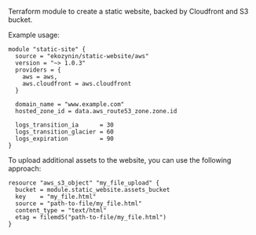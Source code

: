 Terraform module to create a static website, backed by Cloudfront and S3 bucket.

Example usage:

```hcl
module "static-site" {
  source = "ekozynin/static-website/aws"
  version = "~> 1.0.3"
  providers = {
    aws = aws,
    aws.cloudfront = aws.cloudfront
  }

  domain_name = "www.example.com"
  hosted_zone_id = data.aws_route53_zone.zone.id

  logs_transition_ia      = 30
  logs_transition_glacier = 60
  logs_expiration         = 90
}
```

To upload additional assets to the website, you can use the following approach:

```hcl
resource "aws_s3_object" "my_file_upload" {
  bucket = module.static_website.assets_bucket
  key    = "my_file.html"
  source = "path-to-file/my_file.html"
  content_type = "text/html"
  etag = filemd5("path-to-file/my_file.html")
}
```
